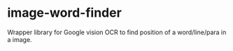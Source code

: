 # image-word-finder
Wrapper library for Google vision OCR to find position of a word/line/para in a image.
